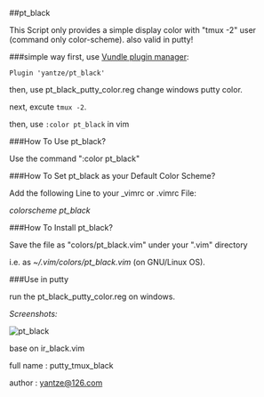 ##pt_black

This Script only provides a simple display color with "tmux -2" user (command only color-scheme).
also valid in putty!

###simple way
first, use [Vundle plugin manager](http://github.com/gmarik/Vundle.vim):
```
Plugin 'yantze/pt_black'
```
then, use pt_black_putty_color.reg change windows putty color.

next, excute `tmux -2`.

then, use `:color pt_black` in vim




###How To Use pt_black?

Use the command ":color pt_black"


###How To Set pt_black as your Default Color Scheme?

Add the following Line to your _vimrc or .vimrc File:

*colorscheme pt_black*


###How To Install pt_black?

Save the file as "colors/pt_black.vim" under your ".vim" directory

i.e. as *~/.vim/colors/pt_black.vim* (on GNU/Linux OS).


###Use in putty

run the pt_black_putty_color.reg on windows.


*Screenshots:*


![pt_black](https://raw.github.com/yantze/pt_black/master/Images/Screenshot_1.png)


base on ir_black.vim

full name : putty_tmux_black

author : yantze@126.com
